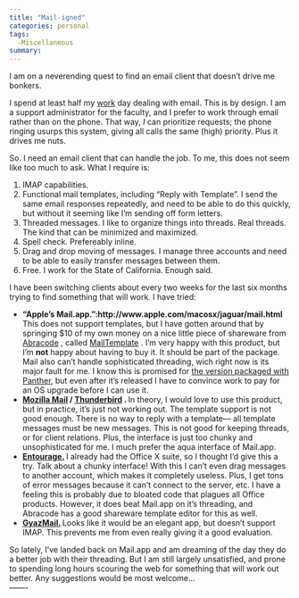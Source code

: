 ```yaml
---
title: "Mail-igned"
categories: personal
tags:
  -Miscellaneous
summary: 
---
```

<p>I am on a neverending quest to find an email client that doesn&#8217;t drive me bonkers.</p>

<p>I spend at least half my <a href="http://www.humboldt.edu/~bboard" title="HSU Blackboard Support">work</a> day dealing with email.  This is by design.  I am a support administrator for the faculty, and I prefer to work through email rather than on the phone.  That way, <em>I</em> can prioritize requests; the phone ringing usurps this system, giving all calls the same (high) priority.  Plus it drives me nuts.</p>

<p>So. I need an email client that can handle the job.  To me, this does not seem like too much to ask. What I require is:</p>

<ol>
<li><span class="caps">IMAP</span> capabilities.</li>
<li>Functional mail templates, including &#8220;Reply with Template&#8221;.  I send the same email responses repeatedly, and need to be able to do this quickly, but without it seeming like I&#8217;m sending off form letters.</li>
<li>Threaded messages.  I like to organize things into threads.  Real threads.  The kind that can be minimized and maximized.</li>
<li>Spell check. Prefereably inline.</li>
<li>Drag and drop moving of messages.  I manage three accounts and need to be able to easily transfer messages between them.</li>
<li>Free.  I work for the State of California.  Enough said.</li>
</ol>

<p>I have been switching clients about every two weeks for the last six months trying to find something that will work.  I have tried:</p>

<ul>
<li><strong>&#8220;Apple&#8217;s Mail.app.&#8221;:http://www.apple.com/macosx/jaguar/mail.html</strong>  This does not support templates, but I have gotten around that by springing $10 of my own money on a nice little piece of shareware from <a href="http://abracode.com/">Abracode</a> , called <a href="http://www.abracode.com/MailTemplate/">MailTemplate</a> .  I&#8217;m very happy with this product, but I&#8217;m <strong>not</strong> happy about having to buy it.  It should be part of the package. Mail also can&#8217;t handle sophisticated threading, wich right now is its major fault for me.  I know this is promised for <a href="http://www.apple.com/macosx/panther/mail.html">the version packaged with Panther</a>, but even after it&#8217;s released I have to convince work to pay for an OS upgrade before I can use it.</li>
<li><strong><a href="http://mozilla.org/">Mozilla Mail</a> / <a href="http://mozilla.org/projects/thunderbird/">Thunderbird</a> . </strong> In theory, I would love to use this product, but in practice, it&#8217;s just not working out.  The template support is not good enough.  There is no way to reply with a template&#8212; all template messages must be new messages.  This is not good for keeping threads, or for client relations.  Plus, the interface is just too chunky and unsophisticated for me.  I much prefer the aqua interface of Mail.app.</li>
<li><strong><a href="http://www.microsoft.com/mac/products/entouragex/entouragex.aspx?pid=entouragex">Entourage.</a> </strong>I already had the Office X suite, so I thought I&#8217;d give this a try.  Talk about a chunky interface!  With this I can&#8217;t even drag messages to another account, which makes it completely useless.  Plus, I get tons of error messages because it can&#8217;t connect to the server, etc. I have a feeling this is probably due to bloated code that plagues all Office products. However, it does beat Mail.app on it&#8217;s threading, and Abracode has a good shareware template editor for this as well.</li>
<li><strong><a href="http://www.gyazsquare.com/gyazmail/">GyazMail.</a> </strong> Looks like it would be an elegant app, but doesn&#8217;t support <span class="caps">IMAP</span>.  This prevents me from even really giving it a good evaluation.</li>
</ul>

<p>So lately, I&#8217;ve landed back on Mail.app and am dreaming of the day they do a better job with their threading.  But I am still largely unsatisfied, and prone to spending long hours scouring the web for something that will work out better.  Any suggestions would be most welcome&#8230;<br />
&#8212;&#8212;-</p>
